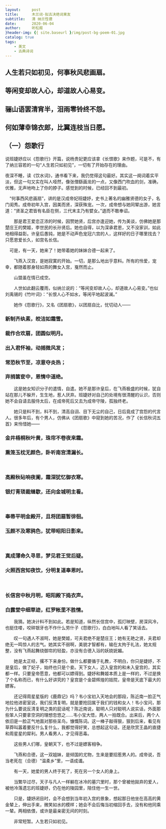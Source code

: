 ```yaml
---
layout:     post
title:      木兰词·拟古决绝词柬友
subtitle:   清 纳兰性德
date:       2020-06-04
author:     听松阁
}header-img: {{ site.baseurl }/img/post-bg-poem-01.jpg
catalog: true
tags:
    - 美文
    - 古典诗词
---
```


## 人生若只如初见，何事秋风悲画扇。
## 等闲变却故人心，却道故人心易变。
## 骊山语罢清宵半，泪雨零铃终不怨。
## 何如薄幸锦衣郎，比翼连枝当日愿。

## （一）怨歌行

说班婕妤应以《怨歌行》开篇，说杨贵妃更应该拿《长恨歌》来作题，可是不，有了纳兰容若的一句“人生若只如初见”，一切有了开始存在的理由。 

夜深不睡，读《饮水词》，通书看下来，我仍觉得这句最好。其实这一阕词着实平淡，但这一句又实在叫人哑然，像张僧繇画龙的一点，又像西门吹血的剑，准确，优雅，无声地吻上了你的脖子。感觉到的时候，已经回不到最初。 

　“何事西风悲画扇”，讲的是汉成帝妃班婕妤，史书上著名的幽雅贤德的女子，名门闺秀。成帝初年入宫，因美而贤，深获殊宠。一次，成帝想与她同辇出游，她言道：“贤圣之君皆有名臣在侧，三代末主乃有嬖女。”退而不敢奉诏。 

　　那是君王爱恋正浓的时候，因赞她贤，后宫亦逢迎她，传为美谈，仿佛她是那楚庄王的樊姬，李世民的长孙贤后。她也自得，以为深承君恩，又不没家训，如此地相得益彰。许皇后愚钝，她是不动声色宠冠六宫的人，这样好的日子哪里找去？只愿恩爱长久，如宫名长信。 

　可是，有一天，她来了！她带着她的妹妹合德一起来了。 

　　飞燕入汉宫，是她寂寞的开始。一切，是那么地出乎意料。所有的怜爱，宠幸，都随着那身轻如燕的舞女入宫，戛然而止。 

　　山盟虽在情已成空。 

　　人世如此翻云覆雨，似纳兰说的：“等闲变却故人心，却道故人心易变。”也似刘禹锡的《竹叶词》：“长恨人心不如水，等闲平地起波澜。” 


　　她作《怨歌行》，又名《团扇歌》，以团扇自比，忧切动人—— 


### 新制齐纨素，皎洁如霜雪。 
### 裁作合欢扇，团圆似明月。 
### 出入君怀袖，动摇微风发； 
### 常恐秋节至，凉意夺炎热； 
### 弃捐箧奁中，恩情中道绝。 



　　这是她女知识分子的遣情，自遣。她不是那许皇后，在飞燕极盛的时候，犹自站在那儿不躲开，生生地，惹人厌弃。班婕妤对自己的处境有很清醒的认识，否则她不会自请去服侍太后，在成帝死后又去为成帝守陵，孤独终老。 



　　她只是料不到，料不到，清高自诩、目下无尘的自己，日后竟成了宫怨的代言人。很多年后，有个男人，仿佛从《团扇歌》中窥到她的苦况，作了《长信秋词五首》来怜惜她—— 



### 金井梧桐秋叶黄，珠帘不卷夜来霜。 
### 熏笼玉枕无颜色，卧听南宫清漏长。 
&nbsp; 
### 高殿秋砧响夜阑，霜深犹忆御衣寒。 
### 银灯青琐裁缝歇，还向金城明主看。 
&nbsp; 
### 奉帚平明金殿开，且将团扇暂徘徊。 
### 玉颜不及寒鸦色，犹带昭阳日影来。 
&nbsp; 
### 真成薄命久寻思，梦见君王觉后疑。 
### 火照西宫知夜饮，分明复道奉恩时。 
&nbsp; 
### 长信宫中秋月明，昭阳殿下捣衣声。 
### 白露堂中细草迹，红罗帐里不胜情。 



　　我猜。她决计料不到如此。若是知道，纵然长信宫中，孤灯映壁，房深风冷，也挺住喽，咬碎银牙也不作什么劳什子《怨歌行》，白白地叫人看了笑话去。 



　　叹一句遇人不淑呵，她是樊姬，可夫君绝不是楚庄王；她有无艳之贤，夫君却绝无一鸣惊人的志气。她其实不弱啊，美貌才智都有，输在太拘于礼法，她太规整，没有飞燕起舞绕御帘的轻盈，亦没有合德入浴的妖娆妩媚。 



　　她是太正经，撂不下来身份。做什么都要循于礼教，不明白，你只是婕妤，不是皇后，做了妃子，始终也只是个妾。天下女人，迈入皇宫的和未入皇宫的，其实都一样。只要皇帝愿意，他都可以嫖得到。婕妤和舞姬本质上是一样的，不过是换了个名称而已，有什么好讲究的？皇宫是个金碧辉煌的妓院，皇帝是天底下最大的嫖客。 



　　还记得周星星版的《鹿鼎记》吗？韦小宝初入天地会的那段，陈近南一脸正气地拉他进密室说，我们反清复明，就是要抢回属于我们的钱和女人！韦小宝问，那为什么要说反清复明之类的屁话呢？陈近南说，聪明人只对聪明人说实话，外面那些笨人只要拿空洞的理想忽悠之……韦小宝大悟，两人一拍既合。出来后，两个人依旧是一脸正气地面对那些呆鸟，慷慨陈词。这一棒子敲得狠，狠到后来，看见有草莽叫嚣着要反什么复什么，我都觉得好笑，总想起这句话，还是欣赏王晶的直捷和周星星的犀利。男人看男人，才见得恶毒。 

　　这些男人们哪，皇朝天下，也不过是嫖客相争。 



　　飞燕和合德，这一双姐妹，是倾国的尤物，生来是要招惹男人的。成帝说，吾当老死在（合德）“温柔乡”里，一语成谶。 



　　有一天，她爱的男人终于死了，死在另一个女人的身上。 



　　当繁华过尽，天子与凡人一样躺在冰冷的墓穴里时，那个曾被他拋弃的爱人，被他冷落遗忘的班婕妤，仍在他的陵园里，陪住他一生一世。 



　　只是，婕妤闭目时，会不会想到当年初入宫的景象，想起那日他坐在高高的黄金辇上，伸出手来，微笑如水的模样；她会不会后悔当初缩回手去，没有和他同乘一辇。两相依偎，或许是最亲密无间的时刻。 



　　非常短暂。人生若只如初见。
